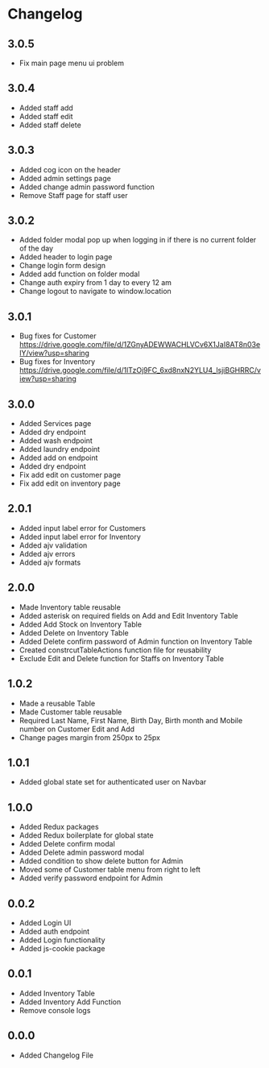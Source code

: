 # Changelog

## 3.0.5

- Fix main page menu ui problem

## 3.0.4

- Added staff add
- Added staff edit
- Added staff delete

## 3.0.3

- Added cog icon on the header
- Added admin settings page
- Added change admin password function
- Remove Staff page for staff user

## 3.0.2

- Added folder modal pop up when logging in if there is no current folder of the day
- Added header to login page
- Change login form design
- Added add function on folder modal
- Change auth expiry from 1 day to every 12 am
- Change logout to navigate to window.location

## 3.0.1

- Bug fixes for Customer https://drive.google.com/file/d/1ZGnyADEWWACHLVCv6X1JaI8AT8n03elY/view?usp=sharing
- Bug fixes for Inventory https://drive.google.com/file/d/1lTzOj9FC_6xd8nxN2YLU4_lsjiBGHRRC/view?usp=sharing

## 3.0.0

- Added Services page
- Added dry endpoint
- Added wash endpoint
- Added laundry endpoint
- Added add on endpoint
- Added dry endpoint
- Fix add edit on customer page
- Fix add edit on inventory page

## 2.0.1

- Added input label error for Customers
- Added input label error for Inventory
- Added ajv validation
- Added ajv errors
- Added ajv formats

## 2.0.0

- Made Inventory table reusable
- Added asterisk on required fields on Add and Edit Inventory Table
- Added Add Stock on Inventory Table
- Added Delete on Inventory Table
- Added Delete confirm password of Admin function on Inventory Table
- Created constrcutTableActions function file for reusability
- Exclude Edit and Delete function for Staffs on Inventory Table

## 1.0.2

- Made a reusable Table
- Made Customer table reusable
- Required Last Name, First Name, Birth Day, Birth month and Mobile number on Customer Edit and Add
- Change pages margin from 250px to 25px

## 1.0.1

- Added global state set for authenticated user on Navbar

## 1.0.0

- Added Redux packages
- Added Redux boilerplate for global state
- Added Delete confirm modal
- Added Delete admin password modal
- Added condition to show delete button for Admin
- Moved some of Customer table menu from right to left
- Added verify password endpoint for Admin

## 0.0.2

- Added Login UI
- Added auth endpoint
- Added Login functionality
- Added js-cookie package

## 0.0.1

- Added Inventory Table
- Added Inventory Add Function
- Remove console logs

## 0.0.0

- Added Changelog File
